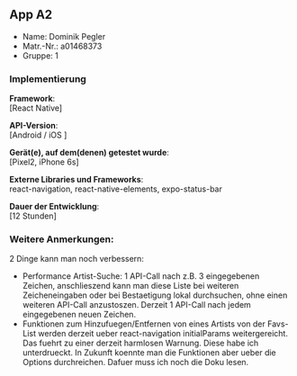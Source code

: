 ## App A2

* Name:	Dominik Pegler
* Matr.-Nr.:	a01468373
* Gruppe:	1


### Implementierung

**Framework**:	
[React Native]

**API-Version**:	
[Android / iOS ]

**Gerät(e), auf dem(denen) getestet wurde**:  
[Pixel2, iPhone 6s]

**Externe Libraries und Frameworks**:  
react-navigation, react-native-elements, expo-status-bar

**Dauer der Entwicklung**:  
[12 Stunden]

### Weitere Anmerkungen:  
2 Dinge kann man noch verbessern:
- Performance Artist-Suche: 1 API-Call nach z.B. 3 eingegebenen Zeichen, anschlieszend kann man diese Liste bei weiteren Zeicheneingaben oder bei Bestaetigung lokal durchsuchen, ohne einen weiteren API-Call anzustoszen. Derzeit 1 API-Call nach jedem eingegebenen neuen Zeichen.
- Funktionen zum Hinzufuegen/Entfernen von eines Artists von der Favs-List werden derzeit ueber react-navigation initialParams weitergereicht. Das fuehrt zu einer derzeit harmlosen Warnung. Diese habe ich unterdrueckt. In Zukunft koennte man die Funktionen aber ueber die Options durchreichen. Dafuer muss ich noch die Doku lesen.

